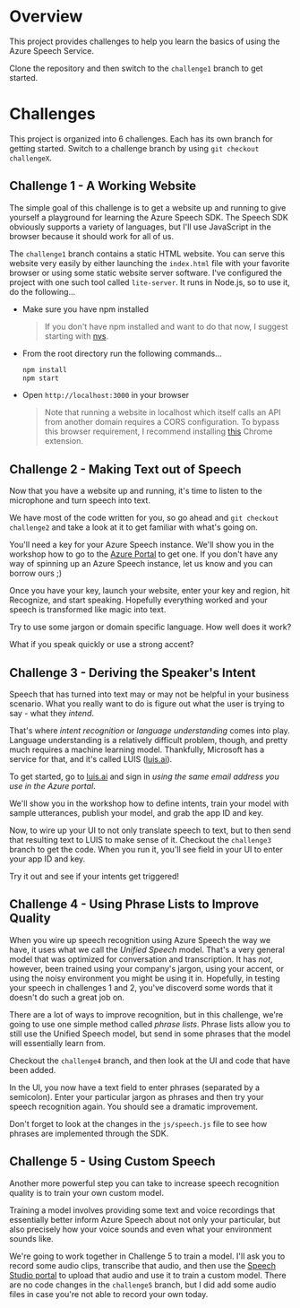 # Overview

This project provides challenges to help you learn the basics of using the Azure Speech Service.

Clone the repository and then switch to the `challenge1` branch to get started.

# Challenges

This project is organized into 6 challenges. Each has its own branch for getting started. Switch to a challenge branch by using `git checkout challengeX`.

## Challenge 1 - A Working Website

The simple goal of this challenge is to get a website up and running to give yourself a playground for learning the Azure Speech SDK. The Speech SDK obviously supports a variety of languages, but I'll use JavaScript in the browser because it should work for all of us.

The `challenge1` branch contains a static HTML website. You can serve this website very easily by either launching the `index.html` file with your favorite browser or using some static website server software. I've configured the project with one such tool called `lite-server`. It runs in Node.js, so to use it, do the following...

  * Make sure you have npm installed
    > If you don't have npm installed and want to do that now, I suggest starting with [nvs](https://github.com/jasongin/nvs).

  * From the root directory run the following commands...

    ``` bash
    npm install
    npm start
    ```
  * Open `http://localhost:3000` in your browser
    > Note that running a website in localhost which itself calls an API from another domain requires a CORS configuration. To bypass this browser requirement, I recommend installing [this](https://chrome.google.com/webstore/detail/moesif-orign-cors-changer/digfbfaphojjndkpccljibejjbppifbc) Chrome extension.

## Challenge 2 - Making Text out of Speech

Now that you have a website up and running, it's time to listen to the microphone and turn speech into text.

We have most of the code written for you, so go ahead and `git checkout challenge2` and take a look at it to get familiar with what's going on.

You'll need a key for your Azure Speech instance. We'll show you in the workshop how to go to the [Azure Portal](http://portal.azure.com) to get one. If you don't have any way of spinning up an Azure Speech instance, let us know and you can borrow ours ;)

Once you have your key, launch your website, enter your key and region, hit Recognize, and start speaking. Hopefully everything worked and your speech is transformed like magic into text.

Try to use some jargon or domain specific language. How well does it work?

What if you speak quickly or use a strong accent?

## Challenge 3 - Deriving the Speaker's Intent

Speech that has turned into text may or may not be helpful in your business scenario. What you really want to do is figure out what the user is trying to say - what they _intend_.

That's where _intent recognition_ or _language understanding_ comes into play. Language understanding is a relatively difficult problem, though, and pretty much requires a machine learning model. Thankfully, Microsoft has a service for that, and it's called LUIS ([luis.ai](http://luis.ai)).

To get started, go to [luis.ai](http://luis.ai) and sign in _using the same email address you use in the Azure portal_.

We'll show you in the workshop how to define intents, train your model with sample utterances, publish your model, and grab the app ID and key.

Now, to wire up your UI to not only translate speech to text, but to then send that resulting text to LUIS to make sense of it. Checkout the `challenge3` branch to get the code. When you run it, you'll see field in your UI to enter your app ID and key.

Try it out and see if your intents get triggered!

## Challenge 4 - Using Phrase Lists to Improve Quality

When you wire up speech recognition using Azure Speech the way we have, it uses what we call the _Unified Speech_ model. That's a very general model that was optimized for conversation and transcription. It has _not_, however, been trained using your company's jargon, using your accent, or using the noisy environment you might be using it in. Hopefully, in testing your speech in challenges 1 and 2, you've discoverd some words that it doesn't do such a great job on.

There are a lot of ways to improve recognition, but in this challenge, we're going to use one simple method called _phrase lists_. Phrase lists allow you to still use the Unified Speech model, but send in some phrases that the model will essentially learn from.

Checkout the `challenge4` branch, and then look at the UI and code that have been added.

In the UI, you now have a text field to enter phrases (separated by a semicolon). Enter your particular jargon as phrases and then try your speech recognition again. You should see a dramatic improvement.

Don't forget to look at the changes in the `js/speech.js` file to see how phrases are implemented through the SDK.

## Challenge 5 - Using Custom Speech

Another more powerful step you can take to increase speech recognition quality is to train your own custom model.

Training a model involves providing some text and voice recordings that essentially better inform Azure Speech about not only your particular, but also precisely how your voice sounds and even what your environment sounds like.

We're going to work together in Challenge 5 to train a model. I'll ask you to record some audio clips, transcribe that audio, and then use the [Speech Studio portal](http://speech.microsoft.com) to upload that audio and use it to train a custom model. There are no code changes in the `challenge5` branch, but I did add some audio files in case you're not able to record your own today.

